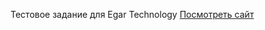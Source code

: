 Тестовое задание для Egar Technology
[Посмотреть сайт](https://vanichh.github.io/EgarTechnology_test/)